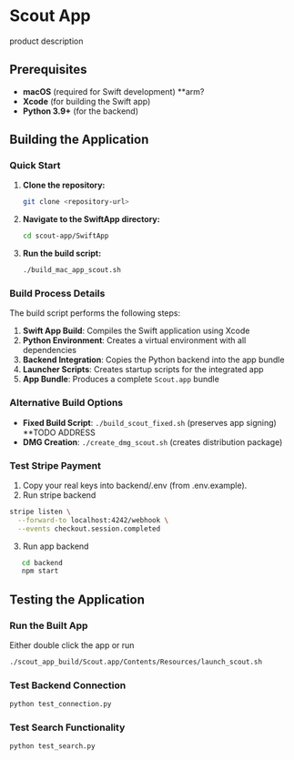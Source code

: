 # Scout App

product description

## Prerequisites

- **macOS** (required for Swift development) **arm?
- **Xcode** (for building the Swift app)
- **Python 3.9+** (for the backend)

## Building the Application

### Quick Start

1. **Clone the repository:**
   ```bash
   git clone <repository-url>
   ```

2. **Navigate to the SwiftApp directory:**
   ```bash
   cd scout-app/SwiftApp
   ```

3. **Run the build script:**
   ```bash
   ./build_mac_app_scout.sh
   ```

### Build Process Details

The build script performs the following steps:

1. **Swift App Build**: Compiles the Swift application using Xcode
2. **Python Environment**: Creates a virtual environment with all dependencies
3. **Backend Integration**: Copies the Python backend into the app bundle
4. **Launcher Scripts**: Creates startup scripts for the integrated app
5. **App Bundle**: Produces a complete `Scout.app` bundle

### Alternative Build Options

- **Fixed Build Script**: `./build_scout_fixed.sh` (preserves app signing) **TODO ADDRESS
- **DMG Creation**: `./create_dmg_scout.sh` (creates distribution package)

### Test Stripe Payment

1. Copy your real keys into backend/.env (from .env.example).
2. Run stripe backend
```bash
stripe listen \
  --forward-to localhost:4242/webhook \
  --events checkout.session.completed
```


3. Run app backend
```bash
   cd backend
   npm start
```

## Testing the Application

### Run the Built App
Either double click the app or run
```bash
./scout_app_build/Scout.app/Contents/Resources/launch_scout.sh
```

### Test Backend Connection
```bash
python test_connection.py
```

### Test Search Functionality
```bash
python test_search.py
```
